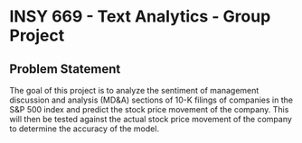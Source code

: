 # INSY 669 - Text Analytics - Group Project

## Problem Statement

The goal of this project is to analyze the sentiment of management discussion and analysis (MD&A) sections of 10-K filings of companies in the S&P 500 index and predict the stock price movement of the company. This will then be tested against the actual stock price movement of the company to determine the accuracy of the model.
